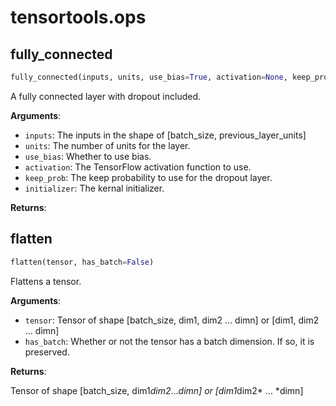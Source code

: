 <h1 id="tensortools.ops">tensortools.ops</h1>


<h2 id="tensortools.ops.fully_connected">fully_connected</h2>

```python
fully_connected(inputs, units, use_bias=True, activation=None, keep_prob=<tf.Tensor 'default_keep_prob:0' shape=() dtype=float32>, initializer=None)
```

A fully connected layer with dropout included.

**Arguments**:

- `inputs`: The inputs in the shape of [batch_size, previous_layer_units]
- `units`: The number of units for the layer.
- `use_bias`: Whether to use bias.
- `activation`: The TensorFlow activation function to use.
- `keep_prob`: The keep probability to use for the dropout layer.
- `initializer`: The kernal initializer.

**Returns**:



<h2 id="tensortools.ops.flatten">flatten</h2>

```python
flatten(tensor, has_batch=False)
```

Flattens a tensor.

**Arguments**:

- `tensor`: Tensor of shape [batch_size, dim1, dim2 ... dimn] or [dim1, dim2 ... dimn]
- `has_batch`: Whether or not the tensor has a batch dimension. If so, it is preserved.

**Returns**:

Tensor of shape [batch_size, dim1*dim2*...*dimn] or [dim1*dim2* ... *dimn]

